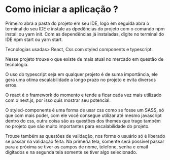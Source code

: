 # Como iniciar a aplicação ?

Primeiro abra a pasta do projeto em seu IDE, logo em seguida abra o terminal do seu IDE e instale as dpedências do projeto com o comando npm install ou yarn init. Com as dependências já instaladas, digite no terminal do IDE npm start ou yarn start.

Tecnologias usadas> React, Css com styled components e typescript.

Nesse projeto trouxe o que existe de mais atual no mercado em questão de tecnologia.

O uso do typescript seja em qualquer projeto é de suma importância, ele gera uma otima escalabilidade a longo prazo no projeto e evita diversos erros.

O react é o framework do momento e tende a ficar cada vez mais utilizado com o next.js, por isso quis mostrar seu potencial.

O styled-components é uma forma de usar css como se fosse um SASS, só que com mais poder, com ele você consegue utilizar até mesmo javascript dentro do css, outra coisa são as questões dos themes que trago também no projeto que são muito importantes para escalabilidade do projeto.

Trouxe também as questões de validação, nos forms o usuário só é liberado se passar na validação feita. Na primeria tela, somente será possível passar para a próxima se tiver os campos de nome, telefone, senha e email digitados e na segunda tela somente se tiver algo selecionado.
